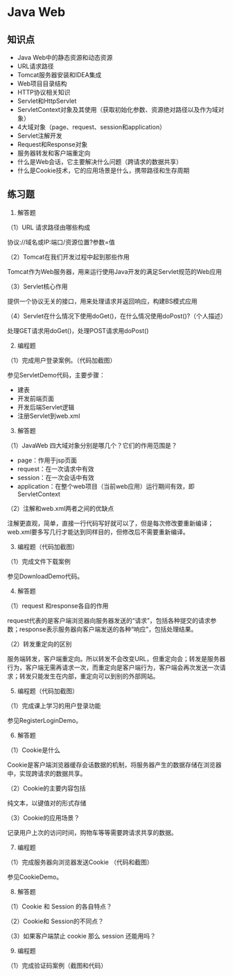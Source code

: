 # Java Web

## 知识点

* Java Web中的静态资源和动态资源
* URL请求路径
* Tomcat服务器安装和IDEA集成
* Web项目目录结构
* HTTP协议相关知识
* Servlet和HttpServlet
* ServletContext对象及其使用（获取初始化参数、资源绝对路径以及作为域对象）
* 4大域对象（page、request、session和application）
* Servlet注解开发
* Request和Response对象
* 服务器转发和客户端重定向
* 什么是Web会话，它主要解决什么问题（跨请求的数据共享）
* 什么是Cookie技术，它的应用场景是什么，携带路径和生存周期

## 练习题

1. 解答题

（1）URL 请求路径由哪些构成

协议://域名或IP:端口/资源位置?参数=值

（2）Tomcat在我们开发过程中起到那些作用

Tomcat作为Web服务器，用来运行使用Java开发的满足Servlet规范的Web应用

（3）Servlet核心作用

提供一个协议无关的接口，用来处理请求并返回响应，构建BS模式应用

（4）Servlet在什么情况下使用doGet()，在什么情况使用doPost()?（个人描述）

处理GET请求用doGet()，处理POST请求用doPost()

2. 编程题

（1）完成用户登录案例。（代码加截图）

参见ServletDemo代码，主要步骤：

* 建表
* 开发前端页面
* 开发后端Servlet逻辑
* 注册Servlet到web.xml

3. 解答题

 （1）JavaWeb 四⼤域对象分别是哪几个？它们的作用范围是？

* page：作用于jsp页面
* request：在一次请求中有效
* session：在一次会话中有效
* application：在整个web项目（当前web应用）运行期间有效，即ServletContext

 （2）注解和web.xml两者之间的优缺点

注解更直观，简单，直接一行代码写好就可以了，但是每次修改要重新编译；web.xml要多写几行才能达到同样目的，但修改后不需要重新编译。

3. 编程题（代码加截图）

（1）完成⽂件下载案例

参见DownloadDemo代码。

4. 解答题

（1）request 和response各自的作用

request代表的是客户端浏览器向服务器发送的“请求”，包括各种提交的请求参数；response表示服务器向客户端发送的各种“响应”，包括处理结果。

（2）转发重定向的区别

服务端转发，客户端重定向。所以转发不会改变URL，但重定向会；转发是服务器行为，客户端无需再请求一次，而重定向是客户端行为，客户端会再次发送一次请求；转发只能发生在内部，重定向可以到别的外部网站。

 5. 编程题（代码加截图）

（1）完成课上学习的⽤户登录功能

参见RegisterLoginDemo。

6. 解答题

（1）Cookie是什么

Cookie是客户端浏览器缓存会话数据的机制，将服务器产生的数据存储在浏览器中，实现跨请求的数据共享。

（2）Cookie的主要内容包括

纯文本，以键值对的形式存储

（3）Cookie的应⽤场景？

记录用户上次的访问时间，购物车等等需要跨请求共享的数据。

7. 编程题

（1）完成服务器向浏览器发送Cookie （代码和截图）

参见CookieDemo。

8. 解答题

（1）Cookie 和 Session 的各自特点？

（2）Cookie和 Session的不同点？

（3）如果客户端禁止 cookie 那么 session 还能用吗？

9. 编程题

（1）完成验证码案例（截图和代码）
